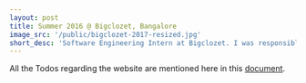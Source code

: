 ```yaml
---
layout: post
title: Summer 2016 @ Bigclozet, Bangalore
image_src: '/public/bigclozet-2017-resized.jpg'
short_desc: 'Software Engineering Intern at Bigclozet. I was responsible for working with Data Infrastructure, Data pipeline and their Android application.'
---
```


All the Todos regarding the website are mentioned here in this [document](https://docs.google.com/document/d/15xY8VGBkMjyM0YT58CmEbTTHYDcTQ6wk4AI777X3TbQ/edit?usp=sharing).
